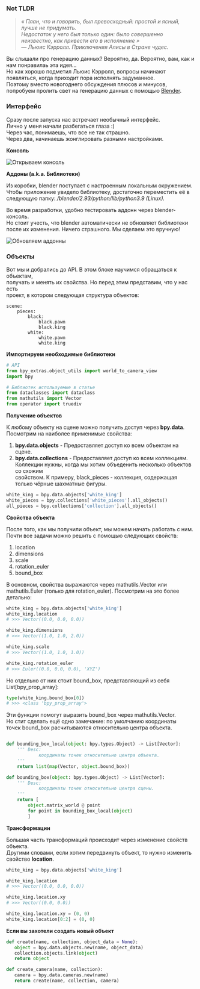 ### Not TLDR

> *« План, что и говорить, был превосходный: простой и ясный, лучше не придумать.    
> Недостаток у него был только один: было совершенно неизвестно, как привести его в исполнение »   
> — Льюис Кэрролл. Приключения Алисы в Стране чудес.*

Вы слышали про генерацию данных? Вероятно, да. Вероятно, вам, как и нам понравилаь эта идея...   
Но как хорошо подметил Льюис Кэрролл, вопросы начинают появляться, когда приходит пора исполнять задуманное.   
Поэтому вместо новогоднего обсуждения плюсов и минусов, попробуем пролить свет на генерацию данных c помощью [Blender](https://www.blender.org/).


### Интерфейс

Сразу после запуска нас встречает необычный интерфейс.   
Лично у меня начали разбегаться глаза :)   
Через час, понимаешь, что все не так страшно.   
Через два, начинаешь жонглировать разными настройками.


**Консоль**

![Открываем консоль](https://github.com/gleb-papchihin/git_crash/blob/master/open.gif)


**Аддоны (a.k.a. Библиотеки)**

Из коробки, blender поступает с настроенным локальным окружением.   
Чтобы приложение увидело библиотеку, достаточно переместить её в   
следующую папку: */blender/2.93/python/lib/python3.9 (Linux).*

Во время разработки, удобно тестировать аддонн через blender-консоль.   
Но стоит учесть, что blender автоматически не обновляет библиотеки    
после их изменения. Ничего страшного. Мы сделаем это вручную!   

![Обновляем аддонны](https://github.com/gleb-papchihin/git_crash/blob/master/reload.png)


### Объекты

Вот мы и добрались до API. В этом блоке научимся обращаться к объектам,   
получать и менять их свойства. Но перед этим представим, что у нас есть    
проект, в котором следующая структура объектов:

```
scene:
    pieces:
        black:
            black.pawn
            black.king
        white:
            white.pawn
            white.king
```

**Импортируем необходимые библиотеки**

``` python
# API
from bpy_extras.object_utils import world_to_camera_view
import bpy

# Библиотек используемые в статье
from dataclasses import dataclass
from mathutils import Vector
from operator import truediv
```

**Получение объектов**

К любому объекту на сцене можно получить доступ через **bpy.data**.   
Посмотрим на наиболее применимые свойства:
1. **bpy.data.objects** - Предоставляет доступ ко всем объектам на сцене.
2. **bpy.data.collections** - Предоставляет доступ ко всем коллекциям.    
Коллекции нужны, когда мы хотим объеденить несколько объектов со схожим   
свойством. К примеру, black_pieces - коллекция, содержащая только чёрные шахматные фигуры.

``` python
white_king = bpy.data.objects['white_king']
white_pieces = bpy.collections['white_pieces'].all_objects()
all_pieces = bpy.collections['collection'].all_objects()
```

**Cвойства объекта**


После того, как мы получили объект, мы можем начать работать с ним.   
Почти все задачи можно решить с помощью следующих свойств:   
1. location
2. dimensions
3. scale
4. rotation_euler
5. bound_box

В основном, свойства выражаются через mathutils.Vector или mathutils.Euler (только для rotation_euler).
Посмотрим на это более детально:

``` python
white_king = bpy.data.objects['white_king']
white_king.location
# >>> Vector((0.0, 0.0, 0.0))

white_king.dimensions
# >>> Vector((1.0, 1.0, 2.0))

white_king.scale
# >>> Vector((1.0, 1.0, 1.0))

white_king.rotation_euler
# >>> Euler((0.0, 0.0, 0.0), 'XYZ')
```

Но отдельно от них стоит bound_box, представляющий из себя List[bpy_prop_array]:

``` python
type(white_king.bound_box[0])
# >>> <class 'bpy_prop_array'>
```

Эти функции помогут выразить bound_box через mathutils.Vector.   
Но стит сделать ещё одно замечание: по умолчанию координаты    
точек bound_box расчитываются относительно центра объекта.

``` python

def bounding_box_local(object: bpy.types.Object) -> List[Vector]:
    ''' Desc:
            координаты точек относительно центра объекта.
    '''
    return list(map(Vector, object.bound_box))

def bounding_box(object: bpy.types.Object) -> List[Vector]:
    ''' Desc:
            координаты точек относительно центра сцены.
    '''
    return [
        object.matrix_world @ point 
        for point in bounding_box_local(object)
        ]
```

**Трансформации**

Большая часть трансформаций происходит через изменение свойств объекта.   
Другими словами, если хотим передвинуть объект, то нужно изменить свойство **location**.   

``` python
white_king = bpy.data.objects['white_king']

white_king.location
# >>> Vector((0.0, 0.0, 0.0))

white_king.location.xy
# >>> Vector((0.0, 0.0))

white_king.location.xy = (0, 0)
white_king.location[0:2] = (0, 0)

```

 **Если вы захотели создать новый объект**
 
 ``` python
 def create(name, collection, object_data = None):
    object = bpy.data.objects.new(name, object_data) 
    collection.objects.link(object)
    return object

def create_camera(name, collection):
    camera = bpy.data.cameras.new(name)
    return create(name, collection, camera)
 ```
